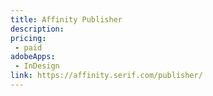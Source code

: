 ```yaml
---
title: Affinity Publisher
description:
pricing:
 - paid  
adobeApps:
 - InDesign
link: https://affinity.serif.com/publisher/
---
```

